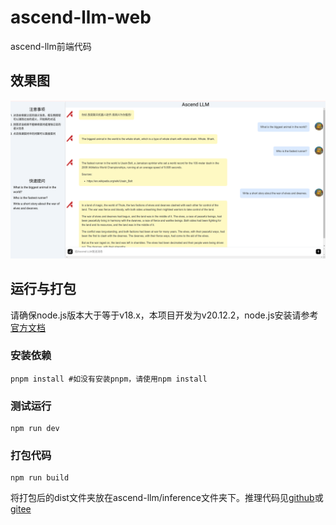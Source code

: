 # ascend-llm-web

ascend-llm前端代码

## 效果图

![](./assets/webui.png)

## 运行与打包

请确保node.js版本大于等于v18.x，本项目开发为v20.12.2，node.js安装请参考[官方文档](https://github.com/nodesource/distributions/blob/master/README.md)

### 安装依赖

```shell
pnpm install #如没有安装pnpm，请使用npm install
```

### 测试运行

```shell
npm run dev
```

### 打包代码

```shell
npm run build
```

将打包后的dist文件夹放在ascend-llm/inference文件夹下。推理代码见[github](https://github.com/yinghuo302/ascend-llm)或[gitee](https://gitee.com/yinghuo302/ascend-llm-web)


